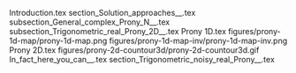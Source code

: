 Introduction.tex
section_Solution_approaches__.tex
subsection_General_complex_Prony_N__.tex
subsection_Trigonometric_real_Prony_2D__.tex
Prony 1D.tex
figures/prony-1d-map/prony-1d-map.png
figures/prony-1d-map-inv/prony-1d-map-inv.png
Prony 2D.tex
figures/prony-2d-countour3d/prony-2d-countour3d.gif
In_fact_here_you_can__.tex
section_Trigonometric_noisy_real_Prony__.tex
